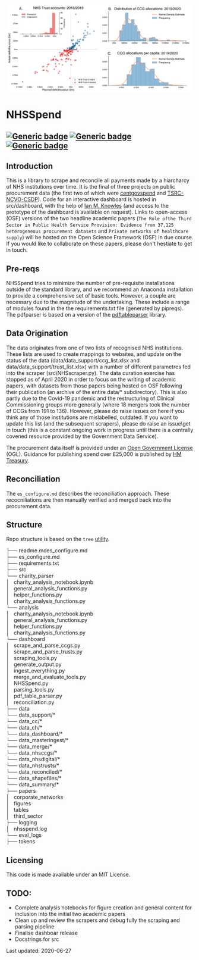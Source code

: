 <img src="https://github.com/crahal/NHSSpend/blob/master/papers/figures/nhs_spending_macro_header.png" width="900"/>

# NHSSpend

[![Generic badge](https://img.shields.io/badge/Python-3.6-<red>.svg)](https://shields.io/)  [![Generic badge](https://img.shields.io/badge/License-MIT-blue.svg)](https://shields.io/)  [![Generic badge](https://img.shields.io/badge/Maintained-Yes-green.svg)](https://shields.io/)
---

## Introduction

This is a library to scrape and reconcile all payments made by a hiarcharcy of NHS institutions over time. It is the final of three projects on public procurement data (the first two of which were [centgovspend](https://github.com/crahal/centgovspend) and [TSRC-NCVO-CSDP](https://github.com/crahal/TSRC-NCVO-CSDP)). Code for an interactive dashboard is hosted in src/dashboard, with the help of [Ian M. Knowles](https://github.com/ianknowles) (and access to the prototype of the dashboard is available on request). Links to open-access (OSF) versions of the two headline academic papers (`The Role ofthe Third Sector in Public Health Service Provision: Evidence from 37,125 heterogeneous procurement datasets` and `Private networks of healthcare supply`) will be hosted on the Open Science Framework (OSF) in due course. If you would like to collaborate on these papers, please don't hestiate to get in touch.

## Pre-reqs

NHSSpend tries to minimize the number of pre-requisite installations outside of the standard library, and we recommend an Anaconda installation to provide a comprehensive set of basic tools. However, a couple are necessary due to the magnitude of the undertaking. These include a range of modules found in the the requirements.txt file (generated by pipreqs). The pdfparser is based on a version of the [pdftableparser](https://github.com/ianknowles/pdftableparser) library.

## Data Origination

The data originates from one of two lists of recognised NHS institutions. These lists are used to create mappings to websites, and update on the status of the data  (data/data_support/ccg_list.xlsx and data/data_support/trust_list.xlsx) with a number of different parametres fed into the scraper (src\NHSscraper.py). The data curation exercise has stopped as of April 2020 in order to focus on the writing of academic papers, with datasets from those papers being hosted on OSF following their publication (an archive of the entire data/* subdirectory). This is also partly due to the Covid-19 pandemic and the restructuring of Clinical Commissioning groups more generally (where 18 mergers took the number of CCGs from 191 to 136). However, please do raise issues on here if you think any of those institutions are mislabelled, outdated. If you want to update this list (and the subsequent scrapers), please do raise an issue\get in touch (this is a constant ongoing work in progress until there is a centrally covened resource provided by the Government Data Service).

The procurement data itself is provided under an [Open Government License](http://www.nationalarchives.gov.uk/doc/open-government-licence/version/3/) (OGL). Guidance for publishing spend over £25,000 is published by [HM Treasury](https://www.gov.uk/government/publications/guidance-for-publishing-spend-over-25000).

## Reconciliation

The `es_configure.md` describes the reconciliation approach. These recocniliations are then manually verified and merged back into the procurement data.

## Structure

Repo structure is based on the ```tree``` [utility](https://en.wikipedia.org/wiki/Tree_%28Unix%29).

├── readme.mdes_configure.md  
├── es_configure.md  
├── requirements.txt  
├── src  
    └── charity_parser  
    │   charity_analysis_notebook.ipynb  
    │   general_analysis_functions.py  
    │   helper_functions.py  
    │   charity_analysis_functions.py  
    └── analysis  
    │   charity_analysis_notebook.ipynb  
    │   general_analysis_functions.py  
    │   helper_functions.py  
    │   charity_analysis_functions.py  
    └── dashboard  
│   scrape_and_parse_ccgs.py  
│   scrape_and_parse_trusts.py  
│   scraping_tools.py  
│   generate_output.py  
│   ingest_everything.py  
│   merge_and_evaluate_tools.py  
│   NHSSpend.py  
│   parsing_tools.py  
│   pdf_table_parser.py  
│   reconciliation.py  
├── data  
    └── data_support/*  
    └── data_cc/*  
    └── data_ch/*  
    └── data_dashboard/*  
    └── data_masteringest/*  
    └── data_merge/*  
    └── data_nhsccgs/*  
    └── data_nhsdigital/*  
    └── data_nhstrusts/*  
    └── data_reconciled/*  
    └── data_shapefiles/*  
    └── data_summary/*  
├── papers  
│   corporate_networks  
│   figures  
│   tables  
│   third_sector  
├── logging  
│   nhsspend.log  
└── eval_logs  
├── tokens  

## Licensing

This code is made available under an MIT License.

## TODO:

* Complete analysis notebooks for figure creation and general content for inclusion into the initial two academic papers
* Clean up and review the scrapers and debug fully the scraping and parsing pipeline
* Finalise dashboar release
* Docstrings for src

Last updated: 2020-06-27
